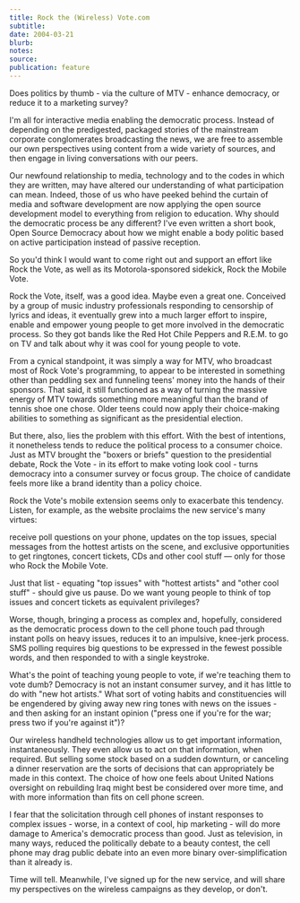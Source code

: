 ```yaml
---
title: Rock the (Wireless) Vote.com
subtitle:
date: 2004-03-21
blurb:
notes:
source:
publication: feature
---
```


Does politics by thumb - via the culture of MTV - enhance democracy, or reduce it to a marketing survey?

I'm all for interactive media enabling the democratic process. Instead of depending on the predigested, packaged stories of the mainstream corporate conglomerates broadcasting the news, we are free to assemble our own perspectives using content from a wide variety of sources, and then engage in living conversations with our peers.

Our newfound relationship to media, technology and to the codes in which they are written, may have altered our understanding of what participation can mean. Indeed, those of us who have peeked behind the curtain of media and software development are now applying the open source development model to everything from religion to education. Why should the democratic process be any different? I've even written a short book, Open Source Democracy about how we might enable a body politic based on active participation instead of passive reception.

So you'd think I would want to come right out and support an effort like Rock the Vote, as well as its Motorola-sponsored sidekick, Rock the Mobile Vote.

Rock the Vote, itself, was a good idea. Maybe even a great one. Conceived by a group of music industry professionals responding to censorship of lyrics and ideas, it eventually grew into a much larger effort to inspire, enable and empower young people to get more involved in the democratic process. So they got bands like the Red Hot Chile Peppers and R.E.M. to go on TV and talk about why it was cool for young people to vote.

From a cynical standpoint, it was simply a way for MTV, who broadcast most of Rock Vote's programming, to appear to be interested in something other than peddling sex and funneling teens' money into the hands of their sponsors. That said, it still functioned as a way of turning the massive energy of MTV towards something more meaningful than the brand of tennis shoe one chose. Older teens could now apply their choice-making abilities to something as significant as the presidential election.

But there, also, lies the problem with this effort. With the best of intentions, it nonetheless tends to reduce the political process to a consumer choice. Just as MTV brought the "boxers or briefs" question to the presidential debate, Rock the Vote - in its effort to make voting look cool - turns democracy into a consumer survey or focus group. The choice of candidate feels more like a brand identity than a policy choice.

Rock the Vote's mobile extension seems only to exacerbate this tendency. Listen, for example, as the website proclaims the new service's many virtues:

receive poll questions on your phone, updates on the top issues, special messages from the hottest artists on the scene, and exclusive opportunities to get ringtones, concert tickets, CDs and other cool stuff — only for those who Rock the Mobile Vote.

Just that list - equating "top issues" with "hottest artists" and "other cool stuff" - should give us pause. Do we want young people to think of top issues and concert tickets as equivalent privileges?

Worse, though, bringing a process as complex and, hopefully, considered as the democratic process down to the cell phone touch pad through instant polls on heavy issues, reduces it to an impulsive, knee-jerk process. SMS polling requires big questions to be expressed in the fewest possible words, and then responded to with a single keystroke.

What's the point of teaching young people to vote, if we're teaching them to vote dumb? Democracy is not an instant consumer survey, and it has little to do with "new hot artists." What sort of voting habits and constituencies will be engendered by giving away new ring tones with news on the issues - and then asking for an instant opinion ("press one if you're for the war; press two if you're against it")?

Our wireless handheld technologies allow us to get important information, instantaneously. They even allow us to act on that information, when required. But selling some stock based on a sudden downturn, or canceling a dinner reservation are the sorts of decisions that can appropriately be made in this context. The choice of how one feels about United Nations oversight on rebuilding Iraq might best be considered over more time, and with more information than fits on cell phone screen.

I fear that the solicitation through cell phones of instant responses to complex issues - worse, in a context of cool, hip marketing - will do more damage to America's democratic process than good. Just as television, in many ways, reduced the politically debate to a beauty contest, the cell phone may drag public debate into an even more binary over-simplification than it already is.

Time will tell. Meanwhile, I've signed up for the new service, and will share my perspectives on the wireless campaigns as they develop, or don't.
